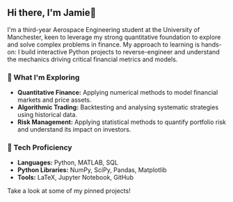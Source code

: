 ## Hi there, I'm Jamie👋

I'm a third-year Aerospace Engineering student at the University of Manchester, keen to leverage my strong quantitative foundation to explore and solve complex problems in finance. My approach to learning is hands-on: I build interactive Python projects to reverse-engineer and understand the mechanics driving critical financial metrics and models. 

### 🔭 What I'm Exploring

*   **Quantitative Finance:** Applying numerical methods to model financial markets and price assets.
*   **Algorithmic Trading:** Backtesting and analysing systematic strategies using historical data. 
*   **Risk Management:** Applying statistical methods to quantify portfolio risk and understand its impact on investors.

### 🧠 Tech Proficiency
* **Languages:** Python, MATLAB, SQL
* **Python Libraries:** NumPy, SciPy, Pandas, Matplotlib
* **Tools:** LaTeX, Jupyter Notebook, GitHub

Take a look at some of my pinned projects!
